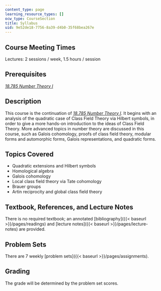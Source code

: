 ```yaml
---
content_type: page
learning_resource_types: []
ocw_type: CourseSection
title: Syllabus
uid: 9e52de18-7756-8a39-d4b0-35f68bea267e
---
```


Course Meeting Times
--------------------

Lectures: 2 sessions / week, 1.5 hours / session

Prerequisites
-------------

_[18.785 Number Theory I](/courses/18-785-number-theory-i-fall-2016/)_

Description
-----------

This course is the continuation of _[18.785 Number Theory I](/courses/18-785-number-theory-i-fall-2016/)_. It begins with an analysis of the quadratic case of Class Field Theory via Hilbert symbols, in order to give a more hands-on introduction to the ideas of Class Field Theory. More advanced topics in number theory are discussed in this course, such as Galois cohomology, proofs of class field theory, modular forms and automorphic forms, Galois representations, and quadratic forms.

Topics Covered
--------------

*   Quadratic extensions and Hilbert symbols
*   Homological algebra
*   Galois cohomology
*   Local class field theory via Tate cohomology
*   Brauer groups
*   Artin reciprocity and global class field theory

Textbook, References, and Lecture Notes
---------------------------------------

There is no required textbook; an annotated [bibliography]({{< baseurl >}}/pages/readings) and [lecture notes]({{< baseurl >}}/pages/lecture-notes) are provided.

Problem Sets
------------

There are 7 weekly [problem sets]({{< baseurl >}}/pages/assignments).

Grading
-------

The grade will be determined by the problem set scores.